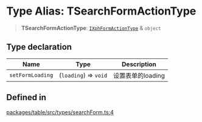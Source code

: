 # Type Alias: TSearchFormActionType

> **TSearchFormActionType**: [`IXphFormActionType`](../interfaces/IXphFormActionType.md) & `object`

## Type declaration

| Name | Type | Description |
| ------ | ------ | ------ |
| `setFormLoading` | (`loading`) => `void` | 设置表单的loading |

## Defined in

[packages/table/src/types/searchForm.ts:4](https://github.com/XiaoPiHong/xph-crud/blob/12801230fead7979832d2ada477f2eb45215b3dc/packages/table/src/types/searchForm.ts#L4)
